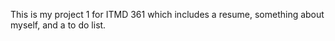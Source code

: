 This is my project 1 for ITMD 361 which includes a resume, something about myself, and a to do list.